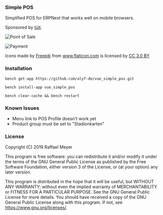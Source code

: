 ### Simple POS

Simplified POS for ERPNext that works well on mobile browsers.

Sponsored by [tüit](https://www.tueit.de/).

![Point of Sale](https://raw.githubusercontent.com/alyf-de/vue_simple_pos/master/pos.png)

![Payment](https://raw.githubusercontent.com/alyf-de/vue_simple_pos/master/payment.png)

<div>Icons made by <a href="https://www.freepik.com/" title="Freepik">Freepik</a> from <a href="https://www.flaticon.com/" 			    title="Flaticon">www.flaticon.com</a> is licensed by <a href="http://creativecommons.org/licenses/by/3.0/" 			    title="Creative Commons BY 3.0" target="_blank">CC 3.0 BY</a></div>

### Installation

	bench get-app https://github.com/alyf-de/vue_simple_pos.git

	bench install-app vue_simple_pos

	bench clear-cache && bench restart

### Known Issues

* Menu link to POS Profile doesn't work yet
* Product group must be set to "Stadionkarten"

### License

Copyright (C) 2019  Raffael Meyer

This program is free software: you can redistribute it and/or modify
it under the terms of the GNU General Public License as published by
the Free Software Foundation, either version 3 of the License, or
(at your option) any later version.

This program is distributed in the hope that it will be useful,
but WITHOUT ANY WARRANTY; without even the implied warranty of
MERCHANTABILITY or FITNESS FOR A PARTICULAR PURPOSE.  See the
GNU General Public License for more details.
You should have received a copy of the GNU General Public License
along with this program.  If not, see <https://www.gnu.org/licenses/>.
